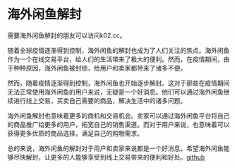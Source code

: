 # 海外闲鱼解封

需要海外闲鱼解封的朋友可以访问k02.cc。

随着全球疫情逐渐得到控制，海外闲鱼的解封也成为了人们关注的焦点。海外闲鱼作为一个在线交易平台，给人们的生活带来了极大的便利。然而，在疫情期间，由于种种原因，海外闲鱼被封锁，给用户和卖家都带来了诸多不便。

然而，随着疫情逐渐得到控制，海外闲鱼也开始逐步解封。这对于那些在疫情期间无法正常使用海外闲鱼的用户来说，无疑是一个好消息。他们可以通过海外闲鱼继续进行线上交易，买卖自己需要的商品，解决生活中的诸多问题。

海外闲鱼解封也意味着更多的商机和交易机会。卖家可以通过海外闲鱼平台将自己的商品推广给更多的用户，拓宽自己的销售渠道。而对于用户来说，也意味着可以获得更多优质的商品选择，满足自己的购物需求。

总的来说，海外闲鱼的解封对于用户和卖家来说都是一个好消息。希望海外闲鱼能够尽快解封，让更多的人能够享受到线上交易带来的便利和好处。[github](https://github.com)